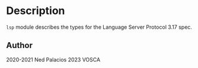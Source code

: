 # Description

`lsp` module describes the types for the Language Server Protocol 3.17 spec.

## Author

2020-2021 Ned Palacios
2023 VOSCA
